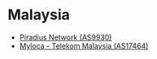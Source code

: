 # Malaysia

- [Piradius Network (AS9930)](http://inetutils.net/category/tools/subc/network/items/traceroute/)
- [Myloca - Telekom Malaysia (AS17464)](http://mips.myloca.com/trace/)
